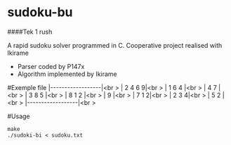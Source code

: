 # sudoku-bu
####Tek 1 rush

A rapid sudoku solver programmed in C.
Cooperative project realised with Ikirame
  - Parser coded by P147x
  - Algorithm implemented by Ikirame

#Exemple file
|------------------|<br \>
| 2         4   6 9|<br \>
| 1         6   4  |<br \>
|   4         7    |<br \>
|         3   8 5  |<br \>
| 8 1     2        |<br \>
| 9                |<br \>
|     7 1         2|<br \>
|           2 3   4|<br \>
| 5   2            |<br \>
|------------------|<br \>


#Usage
```
make
./sudoki-bi < sudoku.txt
```

